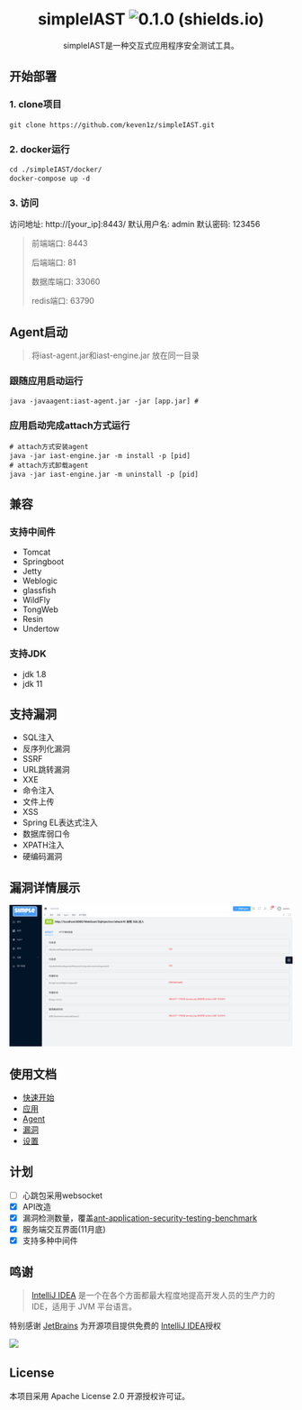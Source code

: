 <div align="center">

#  simpleIAST  ![0.1.0 (shields.io)](https://img.shields.io/badge/0.1.0-brightgreen.svg)

</div>


<p align="center">
simpleIAST是一种交互式应用程序安全测试工具。
</p>


## 开始部署

### 1. clone项目

```shell
git clone https://github.com/keven1z/simpleIAST.git
```
### 2. docker运行
```shell
cd ./simpleIAST/docker/
docker-compose up -d
```
### 3. 访问
访问地址: http://\[your_ip\]:8443/
默认用户名: admin
默认密码: 123456

> 前端端口:  8443
> 
> 后端端口: 81
> 
> 数据库端口: 33060
> 
> redis端口: 63790

## Agent启动
> 将iast-agent.jar和iast-engine.jar 放在同一目录
### 跟随应用启动运行
```shell
java -javaagent:iast-agent.jar -jar [app.jar] # 
```
### 应用启动完成attach方式运行
```shell
# attach方式安装agent
java -jar iast-engine.jar -m install -p [pid] 
# attach方式卸载agent
java -jar iast-engine.jar -m uninstall -p [pid] 
```
## 兼容
### 支持中间件

* Tomcat
* Springboot
* Jetty
* Weblogic
* glassfish
* WildFly
* TongWeb
* Resin
* Undertow

### 支持JDK
* jdk 1.8
* jdk 11

## 支持漏洞
* SQL注入
* 反序列化漏洞
* SSRF
* URL跳转漏洞
* XXE
* 命令注入
* 文件上传
* XSS
* Spring EL表达式注入
* 数据库弱口令
* XPATH注入
* 硬编码漏洞

## 漏洞详情展示
![img.png](img/detail.png)

## 使用文档
* [快速开始](https://github.com/keven1z/simpleIAST/wiki/%E5%BF%AB%E9%80%9F%E5%BC%80%E5%A7%8B)
* [应用](https://github.com/keven1z/simpleIAST/wiki/%E5%BA%94%E7%94%A8)
* [Agent](https://github.com/keven1z/simpleIAST/wiki/Agent)
* [漏洞](https://github.com/keven1z/simpleIAST/wiki/%E6%BC%8F%E6%B4%9E)
* [设置](https://github.com/keven1z/simpleIAST/wiki/%E8%AE%BE%E7%BD%AE)

## 计划
- [ ] 心跳包采用websocket
- [x] API改造
- [x] 漏洞检测数量，覆盖[ant-application-security-testing-benchmark](https://github.com/alipay/ant-application-security-testing-benchmark)
- [x] 服务端交互界面(11月底)
- [x] 支持多种中间件

## 鸣谢
> [IntelliJ IDEA](https://zh.wikipedia.org/zh-hans/IntelliJ_IDEA) 是一个在各个方面都最大程度地提高开发人员的生产力的 IDE，适用于 JVM 平台语言。

特别感谢 [JetBrains](https://www.jetbrains.com/?from=mirai) 为开源项目提供免费的 [IntelliJ IDEA](https://www.jetbrains.com/idea/?from=mirai)授权

![](https://resources.jetbrains.com/storage/products/company/brand/logos/jetbrains.svg)

## License
本项目采用 Apache License 2.0 开源授权许可证。
